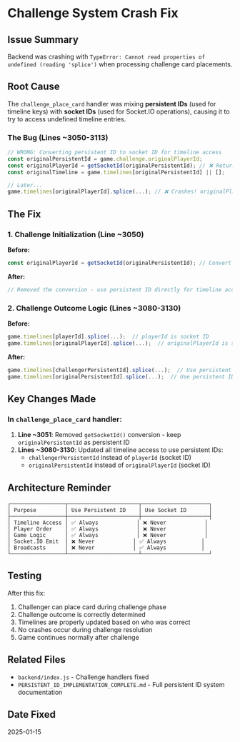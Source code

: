 # Challenge System Crash Fix

## Issue Summary
Backend was crashing with `TypeError: Cannot read properties of undefined (reading 'splice')` when processing challenge card placements.

## Root Cause
The `challenge_place_card` handler was mixing **persistent IDs** (used for timeline keys) with **socket IDs** (used for Socket.IO operations), causing it to try to access undefined timeline entries.

### The Bug (Lines ~3050-3113)
```javascript
// WRONG: Converting persistent ID to socket ID for timeline access
const originalPersistentId = game.challenge.originalPlayerId;
const originalPlayerId = getSocketId(originalPersistentId); // ❌ Returns socket ID
const originalTimeline = game.timelines[originalPersistentId] || [];

// Later...
game.timelines[originalPlayerId].splice(...); // ❌ Crashes! originalPlayerId is a socket ID, but timelines are keyed by persistent IDs
```

## The Fix

### 1. Challenge Initialization (Line ~3050)
**Before:**
```javascript
const originalPlayerId = getSocketId(originalPersistentId); // Convert to socket ID
```

**After:**
```javascript
// Removed the conversion - use persistent ID directly for timeline access
```

### 2. Challenge Outcome Logic (Lines ~3080-3130)
**Before:**
```javascript
game.timelines[playerId].splice(...);  // playerId is socket ID
game.timelines[originalPlayerId].splice(...);  // originalPlayerId is socket ID
```

**After:**
```javascript
game.timelines[challengerPersistentId].splice(...);  // Use persistent ID
game.timelines[originalPersistentId].splice(...);  // Use persistent ID
```

## Key Changes Made

### In `challenge_place_card` handler:
1. **Line ~3051**: Removed `getSocketId()` conversion - keep `originalPersistentId` as persistent ID
2. **Lines ~3080-3130**: Updated all timeline access to use persistent IDs:
   - `challengerPersistentId` instead of `playerId` (socket ID)
   - `originalPersistentId` instead of `originalPlayerId` (socket ID)

## Architecture Reminder

```
┌─────────────────┬──────────────────────┬─────────────────────┐
│ Purpose         │ Use Persistent ID    │ Use Socket ID       │
├─────────────────┼──────────────────────┼─────────────────────┤
│ Timeline Access │ ✅ Always            │ ❌ Never            │
│ Player Order    │ ✅ Always            │ ❌ Never            │
│ Game Logic      │ ✅ Always            │ ❌ Never            │
│ Socket.IO Emit  │ ❌ Never            │ ✅ Always           │
│ Broadcasts      │ ❌ Never            │ ✅ Always           │
└─────────────────┴──────────────────────┴─────────────────────┘
```

## Testing
After this fix:
1. Challenger can place card during challenge phase
2. Challenge outcome is correctly determined
3. Timelines are properly updated based on who was correct
4. No crashes occur during challenge resolution
5. Game continues normally after challenge

## Related Files
- `backend/index.js` - Challenge handlers fixed
- `PERSISTENT_ID_IMPLEMENTATION_COMPLETE.md` - Full persistent ID system documentation

## Date Fixed
2025-01-15
